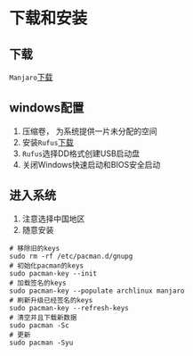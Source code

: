 # 下载和安装

## 下载
`Manjaro`[下载](https://mirrors.tuna.tsinghua.edu.cn/manjaro-cd/)

## windows配置
1. 压缩卷， 为系统提供一片未分配的空间
1. 安装`Rufus`[下载](https://rufus.akeo.ie/)
2. `Rufus`选择DD格式创建USB启动盘
3. 关闭Windows快速启动和BIOS安全启动

## 进入系统
1. 注意选择中国地区
2. 随意安装


```Shell
# 移除旧的keys
sudo rm -rf /etc/pacman.d/gnupg
# 初始化pacman的keys
sudo pacman-key --init
# 加载签名的keys
sudo pacman-key --populate archlinux manjaro
# 刷新升级已经签名的keys
sudo pacman-key --refresh-keys
# 清空并且下载新数据
sudo pacman -Sc
# 更新
sudo pacman -Syu

```